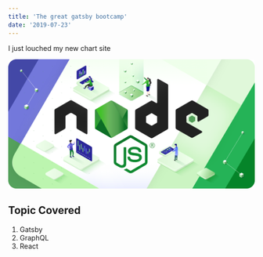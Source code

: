 ```yaml
---
title: 'The great gatsby bootcamp'
date: '2019-07-23'
---
```


I just louched my new chart site

![Node Js](./blog-node-js.png)

## Topic Covered

1. Gatsby
2. GraphQL
3. React
